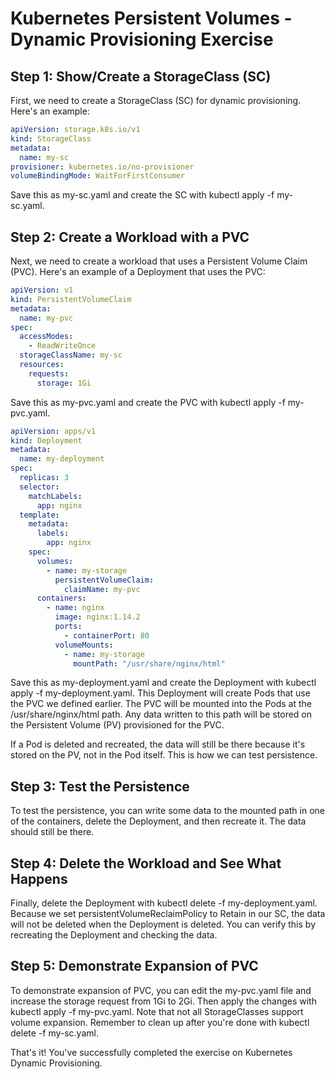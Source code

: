 # Kubernetes Persistent Volumes - Dynamic Provisioning Exercise

## Step 1: Show/Create a StorageClass (SC)

First, we need to create a StorageClass (SC) for dynamic provisioning. Here's an example:

```yaml
apiVersion: storage.k8s.io/v1
kind: StorageClass
metadata:
  name: my-sc
provisioner: kubernetes.io/no-provisioner
volumeBindingMode: WaitForFirstConsumer
```

Save this as my-sc.yaml and create the SC with kubectl apply -f my-sc.yaml.

## Step 2: Create a Workload with a PVC

Next, we need to create a workload that uses a Persistent Volume Claim (PVC). Here's an example of a Deployment that uses the PVC:

```yaml
apiVersion: v1
kind: PersistentVolumeClaim
metadata:
  name: my-pvc
spec:
  accessModes:
    - ReadWriteOnce
  storageClassName: my-sc
  resources:
    requests:
      storage: 1Gi
```

Save this as my-pvc.yaml and create the PVC with kubectl apply -f my-pvc.yaml.

```yaml
apiVersion: apps/v1
kind: Deployment
metadata:
  name: my-deployment
spec:
  replicas: 3
  selector:
    matchLabels:
      app: nginx
  template:
    metadata:
      labels:
        app: nginx
    spec:
      volumes:
        - name: my-storage
          persistentVolumeClaim:
            claimName: my-pvc
      containers:
        - name: nginx
          image: nginx:1.14.2
          ports:
            - containerPort: 80
          volumeMounts:
            - name: my-storage
              mountPath: "/usr/share/nginx/html"
```

Save this as my-deployment.yaml and create the Deployment with kubectl apply -f my-deployment.yaml. This Deployment will create Pods that use the PVC we defined earlier. The PVC will be mounted into the Pods at the /usr/share/nginx/html path. Any data written to this path will be stored on the Persistent Volume (PV) provisioned for the PVC. 

If a Pod is deleted and recreated, the data will still be there because it's stored on the PV, not in the Pod itself. This is how we can test persistence.

## Step 3: Test the Persistence

To test the persistence, you can write some data to the mounted path in one of the containers, delete the Deployment, and then recreate it. The data should still be there.

## Step 4: Delete the Workload and See What Happens

Finally, delete the Deployment with kubectl delete -f my-deployment.yaml. Because we set persistentVolumeReclaimPolicy to Retain in our SC, the data will not be deleted when the Deployment is deleted. You can verify this by recreating the Deployment and checking the data.

## Step 5: Demonstrate Expansion of PVC

To demonstrate expansion of PVC, you can edit the my-pvc.yaml file and increase the storage request from 1Gi to 2Gi. Then apply the changes with kubectl apply -f my-pvc.yaml. Note that not all StorageClasses support volume expansion.
Remember to clean up after you're done with kubectl delete -f my-sc.yaml.

That's it! You've successfully completed the exercise on Kubernetes Dynamic Provisioning.

